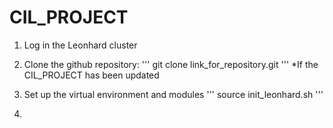# CIL_PROJECT

1. Log in the Leonhard cluster

2. Clone the github repository: 
'''
git clone link_for_repository.git
'''
*If the CIL_PROJECT has been updated

3. Set up the virtual environment and modules
'''
source init_leonhard.sh
'''

4. 
